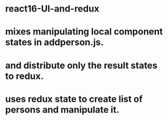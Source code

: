 # react16-UI-and-redux

# mixes manipulating local component states in addperson.js.
# and distribute only the result states to redux.
# uses redux state to create list of persons and manipulate it.
